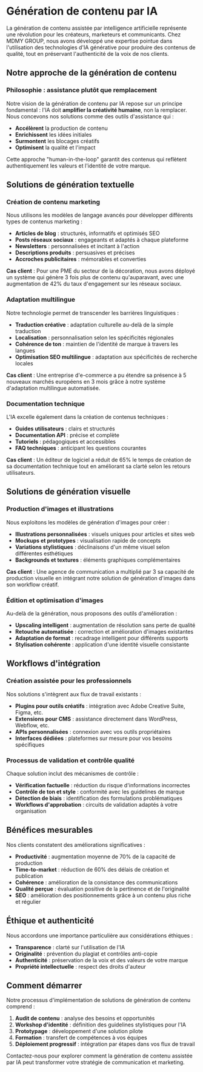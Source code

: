 # Génération de contenu par IA

La génération de contenu assistée par intelligence artificielle représente une révolution pour les créateurs, marketeurs et communicants. Chez MDMY GROUP, nous avons développé une expertise pointue dans l'utilisation des technologies d'IA générative pour produire des contenus de qualité, tout en préservant l'authenticité de la voix de nos clients.

## Notre approche de la génération de contenu

### Philosophie : assistance plutôt que remplacement

Notre vision de la génération de contenu par IA repose sur un principe fondamental : l'IA doit **amplifier la créativité humaine**, non la remplacer. Nous concevons nos solutions comme des outils d'assistance qui :

- **Accélèrent** la production de contenu
- **Enrichissent** les idées initiales
- **Surmontent** les blocages créatifs
- **Optimisent** la qualité et l'impact

Cette approche "human-in-the-loop" garantit des contenus qui reflètent authentiquement les valeurs et l'identité de votre marque.

## Solutions de génération textuelle

### Création de contenu marketing

Nous utilisons les modèles de langage avancés pour développer différents types de contenus marketing :

- **Articles de blog** : structurés, informatifs et optimisés SEO
- **Posts réseaux sociaux** : engageants et adaptés à chaque plateforme
- **Newsletters** : personnalisées et incitant à l'action
- **Descriptions produits** : persuasives et précises
- **Accroches publicitaires** : mémorables et converties

**Cas client** : Pour une PME du secteur de la décoration, nous avons déployé un système qui génère 3 fois plus de contenu qu'auparavant, avec une augmentation de 42% du taux d'engagement sur les réseaux sociaux.

### Adaptation multilingue

Notre technologie permet de transcender les barrières linguistiques :

- **Traduction créative** : adaptation culturelle au-delà de la simple traduction
- **Localisation** : personnalisation selon les spécificités régionales
- **Cohérence de ton** : maintien de l'identité de marque à travers les langues
- **Optimisation SEO multilingue** : adaptation aux spécificités de recherche locales

**Cas client** : Une entreprise d'e-commerce a pu étendre sa présence à 5 nouveaux marchés européens en 3 mois grâce à notre système d'adaptation multilingue automatisée.

### Documentation technique

L'IA excelle également dans la création de contenus techniques :

- **Guides utilisateurs** : clairs et structurés
- **Documentation API** : précise et complète
- **Tutoriels** : pédagogiques et accessibles
- **FAQ techniques** : anticipant les questions courantes

**Cas client** : Un éditeur de logiciel a réduit de 65% le temps de création de sa documentation technique tout en améliorant sa clarté selon les retours utilisateurs.

## Solutions de génération visuelle

### Production d'images et illustrations

Nous exploitons les modèles de génération d'images pour créer :

- **Illustrations personnalisées** : visuels uniques pour articles et sites web
- **Mockups et prototypes** : visualisation rapide de concepts
- **Variations stylistiques** : déclinaisons d'un même visuel selon différentes esthétiques
- **Backgrounds et textures** : éléments graphiques complémentaires

**Cas client** : Une agence de communication a multiplié par 3 sa capacité de production visuelle en intégrant notre solution de génération d'images dans son workflow créatif.

### Édition et optimisation d'images

Au-delà de la génération, nous proposons des outils d'amélioration :

- **Upscaling intelligent** : augmentation de résolution sans perte de qualité
- **Retouche automatisée** : correction et amélioration d'images existantes
- **Adaptation de format** : recadrage intelligent pour différents supports
- **Stylisation cohérente** : application d'une identité visuelle consistante

## Workflows d'intégration

### Création assistée pour les professionnels

Nos solutions s'intègrent aux flux de travail existants :

- **Plugins pour outils créatifs** : intégration avec Adobe Creative Suite, Figma, etc.
- **Extensions pour CMS** : assistance directement dans WordPress, Webflow, etc.
- **APIs personnalisées** : connexion avec vos outils propriétaires
- **Interfaces dédiées** : plateformes sur mesure pour vos besoins spécifiques

### Processus de validation et contrôle qualité

Chaque solution inclut des mécanismes de contrôle :

- **Vérification factuelle** : réduction du risque d'informations incorrectes
- **Contrôle de ton et style** : conformité avec les guidelines de marque
- **Détection de biais** : identification des formulations problématiques
- **Workflows d'approbation** : circuits de validation adaptés à votre organisation

## Bénéfices mesurables

Nos clients constatent des améliorations significatives :

- **Productivité** : augmentation moyenne de 70% de la capacité de production
- **Time-to-market** : réduction de 60% des délais de création et publication
- **Cohérence** : amélioration de la consistance des communications
- **Qualité perçue** : évaluation positive de la pertinence et de l'originalité
- **SEO** : amélioration des positionnements grâce à un contenu plus riche et régulier

## Éthique et authenticité

Nous accordons une importance particulière aux considérations éthiques :

- **Transparence** : clarté sur l'utilisation de l'IA
- **Originalité** : prévention du plagiat et contrôles anti-copie
- **Authenticité** : préservation de la voix et des valeurs de votre marque
- **Propriété intellectuelle** : respect des droits d'auteur

## Comment démarrer

Notre processus d'implémentation de solutions de génération de contenu comprend :

1. **Audit de contenu** : analyse des besoins et opportunités
2. **Workshop d'identité** : définition des guidelines stylistiques pour l'IA
3. **Prototypage** : développement d'une solution pilote
4. **Formation** : transfert de compétences à vos équipes
5. **Déploiement progressif** : intégration par étapes dans vos flux de travail

Contactez-nous pour explorer comment la génération de contenu assistée par IA peut transformer votre stratégie de communication et marketing.
